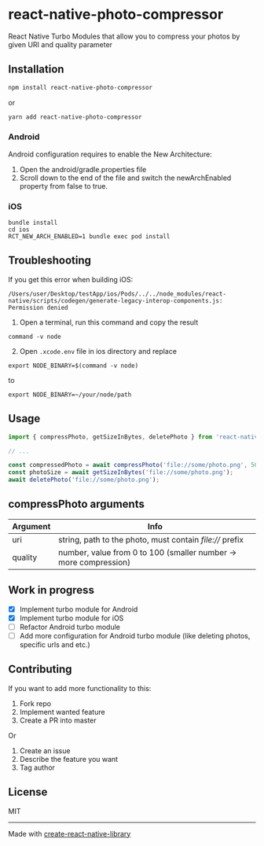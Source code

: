 # react-native-photo-compressor

React Native Turbo Modules that allow you to compress your photos by given URI and quality parameter

## Installation

```sh
npm install react-native-photo-compressor
```
or
```sh
yarn add react-native-photo-compressor
```

### Android

Android configuration requires to enable the New Architecture:

1. Open the android/gradle.properties file
2. Scroll down to the end of the file and switch the newArchEnabled property from false to true.

### iOS

```
bundle install
cd ios
RCT_NEW_ARCH_ENABLED=1 bundle exec pod install
```

## Troubleshooting

If you get this error when building iOS:
```
/Users/user/Desktop/testApp/ios/Pods/../../node_modules/react-native/scripts/codegen/generate-legacy-interop-components.js: Permission denied
```
1. Open a terminal, run this command and copy the result
```
command -v node
```
2. Open ```.xcode.env``` file in ios directory and replace
```
export NODE_BINARY=$(command -v node)
```
to
```
export NODE_BINARY=~/your/node/path
```


## Usage


```js
import { compressPhoto, getSizeInBytes, deletePhoto } from 'react-native-photo-compressor';

// ...

const compressedPhoto = await compressPhoto('file://some/photo.png', 50);
const photoSize = await getSizeInBytes('file://some/photo.png');
await deletePhoto('file://some/photo.png');
```

## compressPhoto arguments

| Argument | Info                                                             |
|----------|------------------------------------------------------------------|
| uri      | string, path to the photo, must contain *file://* prefix         |
| quality  | number, value from 0 to 100 (smaller number -> more compression) |


## Work in progress

- [x] Implement turbo module for Android
- [x] Implement turbo module for iOS
- [ ] Refactor Android turbo module
- [ ] Add more configuration for Android turbo module (like deleting photos, specific urls and etc.)

## Contributing

If you want to add more functionality to this:
1. Fork repo
2. Implement wanted feature
3. Create a PR into master

Or
1. Create an issue
2. Describe the feature you want
3. Tag author

## License

MIT

---

Made with [create-react-native-library](https://github.com/callstack/react-native-builder-bob)
